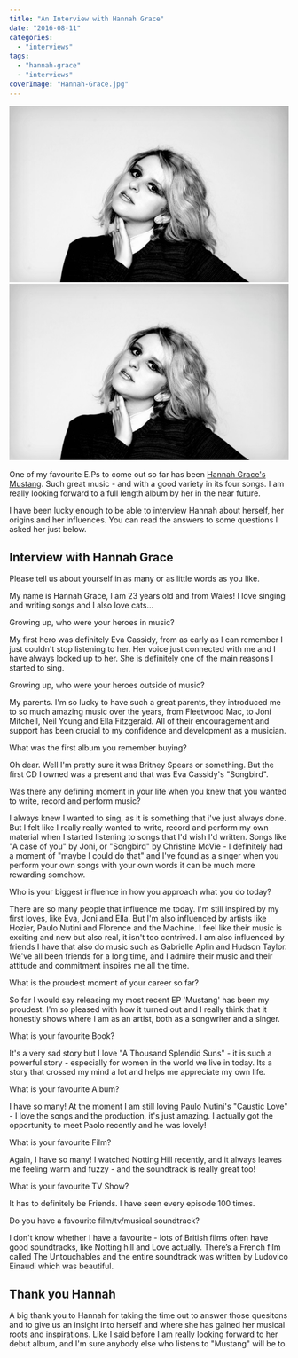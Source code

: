 ```yaml
---
title: "An Interview with Hannah Grace"
date: "2016-08-11"
categories: 
  - "interviews"
tags: 
  - "hannah-grace"
  - "interviews"
coverImage: "Hannah-Grace.jpg"
---
```


[![](images/Hannah-Grace.jpg)](images/Hannah-Grace.jpg)
[![](images/Hannah-Grace.jpg)](images/Hannah-Grace.jpg)

One of my favourite E.Ps to come out so far has been [Hannah Grace's Mustang](https://davidpeach.co.uk/2016/07/28/mustang-e-p-hannah-grace/). Such great music - and with a good variety in its four songs. I am really looking forward to a full length album by her in the near future.

I have been lucky enough to be able to interview Hannah about herself, her origins and her influences. You can read the answers to some questions I asked her just below.

## Interview with Hannah Grace

Please tell us about yourself in as many or as little words as you like.

My name is Hannah Grace, I am 23 years old and from Wales! I love singing and writing songs and I also love cats...

Growing up, who were your heroes in music?

My first hero was definitely Eva Cassidy, from as early as I can remember I just couldn't stop listening to her. Her voice just connected with me and I have always looked up to her. She is definitely one of the main reasons I started to sing.

Growing up, who were your heroes outside of music?

My parents. I'm so lucky to have such a great parents, they introduced me to so much amazing music over the years, from Fleetwood Mac, to Joni Mitchell, Neil Young and Ella Fitzgerald. All of their encouragement and support has been crucial to my confidence and development as a musician.

What was the first album you remember buying?

Oh dear. Well I'm pretty sure it was Britney Spears or something. But the first CD I owned was a present and that was Eva Cassidy's "Songbird".

Was there any defining moment in your life when you knew that you wanted to write, record and perform music?

I always knew I wanted to sing, as it is something that i've just always done. But I felt like I really really wanted to write, record and perform my own material when I started listening to songs that I'd wish I'd written. Songs like "A case of you" by Joni, or "Songbird" by Christine McVie - I definitely had a moment of "maybe I could do that" and I've found as a singer when you perform your own songs with your own words it can be much more rewarding somehow.

Who is your biggest influence in how you approach what you do today?

There are so many people that influence me today. I'm still inspired by my first loves, like Eva, Joni and Ella. But I'm also influenced by artists like Hozier, Paulo Nutini and Florence and the Machine. I feel like their music is exciting and new but also real, it isn't too contrived. I am also influenced by friends I have that also do music such as Gabrielle Aplin and Hudson Taylor. We've all been friends for a long time, and I admire their music and their attitude and commitment inspires me all the time.

What is the proudest moment of your career so far?

So far I would say releasing my most recent EP 'Mustang' has been my proudest. I'm so pleased with how it turned out and I really think that it honestly shows where I am as an artist, both as a songwriter and a singer.

What is your favourite Book?

It's a very sad story but I love "A Thousand Splendid Suns" - it is such a powerful story - especially for women in the world we live in today. Its a story that crossed my mind a lot and helps me appreciate my own life.

What is your favourite Album?

I have so many! At the moment I am still loving Paulo Nutini's "Caustic Love" - I love the songs and the production, it's just amazing. I actually got the opportunity to meet Paolo recently and he was lovely!

What is your favourite Film?

Again, I have so many! I watched Notting Hill recently, and it always leaves me feeling warm and fuzzy - and the soundtrack is really great too!

What is your favourite TV Show?

It has to definitely be Friends. I have seen every episode 100 times.

Do you have a favourite film/tv/musical soundtrack?

I don't know whether I have a favourite - lots of British films often have good soundtracks, like Notting hill and Love actually. There’s a French film called The Untouchables and the entire soundtrack was written by Ludovico Einaudi which was beautiful.

## Thank you Hannah

A big thank you to Hannah for taking the time out to answer those quesitons and to give us an insight into herself and where she has gained her musical roots and inspirations. Like I said before I am really looking forward to her debut album, and I'm sure anybody else who listens to "Mustang" will be to.
